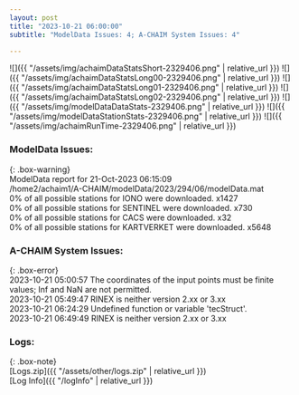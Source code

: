 ```yaml
---
layout: post
title: "2023-10-21 06:00:00"
subtitle: "ModelData Issues: 4; A-CHAIM System Issues: 4"

---
```


![]({{ "/assets/img/achaimDataStatsShort-2329406.png" | relative_url }})
![]({{ "/assets/img/achaimDataStatsLong00-2329406.png" | relative_url }})
![]({{ "/assets/img/achaimDataStatsLong01-2329406.png" | relative_url }})
![]({{ "/assets/img/achaimDataStatsLong02-2329406.png" | relative_url }})
![]({{ "/assets/img/modelDataDataStats-2329406.png" | relative_url }})
![]({{ "/assets/img/modelDataStationStats-2329406.png" | relative_url }})
![]({{ "/assets/img/achaimRunTime-2329406.png" | relative_url }})


### ModelData Issues:  
  
{: .box-warning}  
 ModelData report for 21-Oct-2023 06:15:09   
 /home2/achaim1/A-CHAIM/modelData/2023/294/06/modelData.mat   
 0% of all possible stations for IONO were downloaded. x1427   
 0% of all possible stations for SENTINEL were downloaded. x730   
 0% of all possible stations for CACS were downloaded. x32   
 0% of all possible stations for KARTVERKET were downloaded. x5648   
  
### A-CHAIM System Issues:  
  
{: .box-error}  
2023-10-21 05:00:57 The coordinates of the input points must be finite values; Inf and NaN are not permitted.  
2023-10-21 05:49:47 RINEX is neither version 2.xx or 3.xx  
2023-10-21 06:24:29 Undefined function or variable 'tecStruct'.  
2023-10-21 06:49:49 RINEX is neither version 2.xx or 3.xx  

### Logs:  
  
{: .box-note}  
[Logs.zip]({{ "/assets/other/logs.zip" | relative_url }})  
[Log Info]({{ "/logInfo" | relative_url }})  
